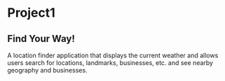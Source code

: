 # Project1
## Find Your Way!
A location finder application that displays the current weather and allows users search for locations, landmarks, businesses, etc. and see nearby geography and businesses.
